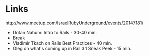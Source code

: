 Links
=====
http://www.meetup.com/IsraelRubyUnderground/events/20147181/  

* Dotan Nahum: Intro to Rails  - 30-40  min.
* Break
* Vladimir Tkach on Rails Best Practices - 40 min.
* Oleg on what's coming up in Rail 3.1 Sneak Peek  - 15 min.